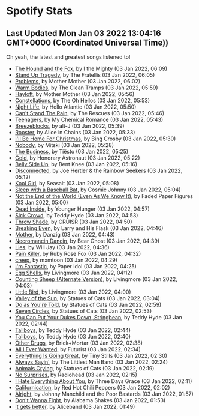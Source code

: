 
# Spotify Stats
## Last Updated Mon Jan 03 2022 13:04:16 GMT+0000 (Coordinated Universal Time))

Oh yeah, the latest and greatest songs listened to!

- [The Hound and the Fox](https://www.last.fm/music/I+the+Mighty/_/The+Hound+and+the+Fox), by I the Mighty (03 Jan 2022, 06:09)
- [Stand Up Tragedy](https://www.last.fm/music/The+Fratellis/_/Stand+Up+Tragedy), by The Fratellis (03 Jan 2022, 06:05)
- [Problems](https://www.last.fm/music/Mother+Mother/_/Problems), by Mother Mother (03 Jan 2022, 06:02)
- [Warm Bodies](https://www.last.fm/music/The+Clean+Tramps/_/Warm+Bodies), by The Clean Tramps (03 Jan 2022, 05:59)
- [Hayloft](https://www.last.fm/music/Mother+Mother/_/Hayloft), by Mother Mother (03 Jan 2022, 05:56)
- [Constellations](https://www.last.fm/music/The+Oh+Hellos/_/Constellations), by The Oh Hellos (03 Jan 2022, 05:53)
- [Night Life](https://www.last.fm/music/Hello+Atlantic/_/Night+Life), by Hello Atlantic (03 Jan 2022, 05:50)
- [Can't Stand The Rain](https://www.last.fm/music/The+Rescues/_/Can%27t+Stand+The+Rain), by The Rescues (03 Jan 2022, 05:46)
- [Teenagers](https://www.last.fm/music/My+Chemical+Romance/_/Teenagers), by My Chemical Romance (03 Jan 2022, 05:43)
- [Breezeblocks](https://www.last.fm/music/alt-J/_/Breezeblocks), by alt-J (03 Jan 2022, 05:39)
- [Rooster](https://www.last.fm/music/Alice+in+Chains/_/Rooster), by Alice in Chains (03 Jan 2022, 05:33)
- [I'll Be Home For Christmas](https://www.last.fm/music/Bing+Crosby/_/I%27ll+Be+Home+For+Christmas), by Bing Crosby (03 Jan 2022, 05:30)
- [Nobody](https://www.last.fm/music/Mitski/_/Nobody), by Mitski (03 Jan 2022, 05:28)
- [The Business](https://www.last.fm/music/Ti%C3%ABsto/_/The+Business), by Tiësto (03 Jan 2022, 05:25)
- [Gold](https://www.last.fm/music/Honorary+Astronaut/_/Gold), by Honorary Astronaut (03 Jan 2022, 05:22)
- [Belly Side Up](https://www.last.fm/music/Bent+Knee/_/Belly+Side+Up), by Bent Knee (03 Jan 2022, 05:16)
- [Disconnected](https://www.last.fm/music/Joe+Hertler+&+the+Rainbow+Seekers/_/Disconnected), by Joe Hertler & the Rainbow Seekers (03 Jan 2022, 05:12)
- [Kool Girl](https://www.last.fm/music/Seasalt/_/Kool+Girl), by Seasalt (03 Jan 2022, 05:08)
- [Sleep with a Baseball Bat](https://www.last.fm/music/Cosmic+Johnny/_/Sleep+with+a+Baseball+Bat), by Cosmic Johnny (03 Jan 2022, 05:04)
- [Not the End of the World (Even As We Know It)](https://www.last.fm/music/Faded+Paper+Figures/_/Not+the+End+of+the+World+(Even+As+We+Know+It)), by Faded Paper Figures (03 Jan 2022, 05:00)
- [Dead Inside](https://www.last.fm/music/Younger+Hunger/_/Dead+Inside), by Younger Hunger (03 Jan 2022, 04:57)
- [Sick Crowd](https://www.last.fm/music/Teddy+Hyde/_/Sick+Crowd), by Teddy Hyde (03 Jan 2022, 04:53)
- [Throw Shade](https://www.last.fm/music/CRUISR/_/Throw+Shade), by CRUISR (03 Jan 2022, 04:50)
- [Breaking Even](https://www.last.fm/music/Larry+and+His+Flask/_/Breaking+Even), by Larry and His Flask (03 Jan 2022, 04:46)
- [Mother](https://www.last.fm/music/Danzig/_/Mother), by Danzig (03 Jan 2022, 04:43)
- [Necromancin Dancin](https://www.last.fm/music/Bear+Ghost/_/Necromancin+Dancin), by Bear Ghost (03 Jan 2022, 04:39)
- [Lies](https://www.last.fm/music/Will+Jay/_/Lies), by Will Jay (03 Jan 2022, 04:36)
- [Pain Killer](https://www.last.fm/music/Ruby+Rose+Fox/_/Pain+Killer), by Ruby Rose Fox (03 Jan 2022, 04:32)
- [creep](https://www.last.fm/music/mxmtoon/_/creep), by mxmtoon (03 Jan 2022, 04:29)
- [I'm Fantastic](https://www.last.fm/music/Paper+Idol/_/I%27m+Fantastic), by Paper Idol (03 Jan 2022, 04:25)
- [Egg Shells](https://www.last.fm/music/Livingmore/_/Egg+Shells), by Livingmore (03 Jan 2022, 04:12)
- [Counting Sheep (Alternate Version)](https://www.last.fm/music/Livingmore/_/Counting+Sheep+(Alternate+Version)), by Livingmore (03 Jan 2022, 04:03)
- [Little Bird](https://www.last.fm/music/Livingmore/_/Little+Bird), by Livingmore (03 Jan 2022, 04:00)
- [Valley of the Sun](https://www.last.fm/music/Statues+of+Cats/_/Valley+of+the+Sun), by Statues of Cats (03 Jan 2022, 03:04)
- [Do as You're Told](https://www.last.fm/music/Statues+of+Cats/_/Do+as+You%27re+Told), by Statues of Cats (03 Jan 2022, 02:59)
- [Seven Circles](https://www.last.fm/music/Statues+of+Cats/_/Seven+Circles), by Statues of Cats (03 Jan 2022, 02:53)
- [You Can Put Your Dukes Down, Stringbean](https://www.last.fm/music/Teddy+Hyde/_/You+Can+Put+Your+Dukes+Down,+Stringbean), by Teddy Hyde (03 Jan 2022, 02:44)
- [Tallboys](https://www.last.fm/music/Teddy+Hyde/_/Tallboys), by Teddy Hyde (03 Jan 2022, 02:44)
- [Tallboys](https://www.last.fm/music/Teddy+Hyde/_/Tallboys), by Teddy Hyde (03 Jan 2022, 02:40)
- [Other Drugs](https://www.last.fm/music/Brick%252BMortar/_/Other+Drugs), by Brick+Mortar (03 Jan 2022, 02:38)
- [All I Ever Wanted](https://www.last.fm/music/Futurist/_/All+I+Ever+Wanted), by Futurist (03 Jan 2022, 02:34)
- [Everything Is Going Great](https://www.last.fm/music/Tiny+Stills/_/Everything+Is+Going+Great), by Tiny Stills (03 Jan 2022, 02:30)
- [Always Sayin'](https://www.last.fm/music/The+Littlest+Man+Band/_/Always+Sayin%27), by The Littlest Man Band (03 Jan 2022, 02:24)
- [Animals Crying](https://www.last.fm/music/Statues+of+Cats/_/Animals+Crying), by Statues of Cats (03 Jan 2022, 02:19)
- [No Surprises](https://www.last.fm/music/Radiohead/_/No+Surprises), by Radiohead (03 Jan 2022, 02:15)
- [I Hate Everything About You](https://www.last.fm/music/Three+Days+Grace/_/I+Hate+Everything+About+You), by Three Days Grace (03 Jan 2022, 02:11)
- [Californication](https://www.last.fm/music/Red+Hot+Chili+Peppers/_/Californication), by Red Hot Chili Peppers (03 Jan 2022, 02:02)
- [Alright](https://www.last.fm/music/Johnny+Manchild+and+the+Poor+Bastards/_/Alright), by Johnny Manchild and the Poor Bastards (03 Jan 2022, 01:57)
- [Don't Wanna Fight](https://www.last.fm/music/Alabama+Shakes/_/Don%27t+Wanna+Fight), by Alabama Shakes (03 Jan 2022, 01:53)
- [It gets better](https://www.last.fm/music/Aliceband/_/It+gets+better), by Aliceband (03 Jan 2022, 01:49)

